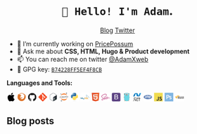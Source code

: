 <h1 align="center"><code>👋 Hello! I'm Adam</code>.</h2>
<p align="center">
    <a href="https://adam.kostarelas.com">Blog</a>
    <a href="https://twitter.com/adamxweb">Twitter</a>
</p>

- 🔭 I’m currently working on [PricePossum](https://pricepossum.com)
- 💬 Ask me about **CSS, HTML, Hugo & Product development**
- 📫 You can reach me on twitter [@AdamXweb](https://twitter.com/adamxweb)
- 🔑  GPG key: [`B74228FF5EF4F8CB`](https://github.com/adamxweb.gpg)

**Languages and Tools:**
<p align="left">
<img src="https://raw.githubusercontent.com/adamxweb/devicon/master/icons/apple/apple-original.svg" alt="apple" width="20" height="20"/>
<img src="https://raw.githubusercontent.com/adamxweb/devicon/master/icons/firefox/firefox-plain.svg" alt="firefox" width="20" height="20"/>
<img src="https://raw.githubusercontent.com/adamxweb/devicon/master/icons/github/github-original.svg" alt="github" width="20" height="20"/>
<img src="https://raw.githubusercontent.com/adamxweb/devicon/master/icons/git/git-original.svg" alt="git" width="20" height="20"/>
<img src="https://raw.githubusercontent.com/adamxweb/devicon/master/icons/bash/bash-original.svg" alt="bash" width="20" height="20"/>
<img src="https://raw.githubusercontent.com/adamxweb/devicon/master/icons/jupyter/jupyter-original-wordmark.svg" alt="jupyter" width="20" height="20"/>
<img src="https://raw.githubusercontent.com/adamxweb/devicon/master/icons/python/python-original.svg" alt="python" width="20" height="20"/>
<img src="https://raw.githubusercontent.com/adamxweb/devicon/master/icons/mysql/mysql-original-wordmark.svg" alt="mysql" width="20" height="20"/>
<img src="https://raw.githubusercontent.com/adamxweb/devicon/master/icons/html5/html5-original.svg" alt="html5" width="20" height="20"/>
<img src="https://raw.githubusercontent.com/adamxweb/devicon/master/icons/sass/sass-original.svg" alt="sass" width="20" height="20"/>
<img src="https://raw.githubusercontent.com/adamxweb/devicon/master/icons/bootstrap/bootstrap-plain.svg" alt="bootstrap" width="20" height="20"/>
<img src="https://raw.githubusercontent.com/adamxweb/devicon/master/icons/go/go-original.svg" alt="go" width="20" height="20"/>
<img src="https://raw.githubusercontent.com/adamxweb/devicon/master/icons/dot-net/dot-net-original-wordmark.svg" alt="dotnet" width="20" height="20"/>
<img src="https://raw.githubusercontent.com/adamxweb/devicon/master/icons/php/php-plain.svg" alt="php" width="20" height="20"/>
<img src="https://raw.githubusercontent.com/adamxweb/devicon/master/icons/javascript/javascript-original.svg" alt="javascript" width="20" height="20"/>
<img src="https://raw.githubusercontent.com/adamxweb/devicon/master/icons/photoshop/photoshop-plain.svg" alt="photoshop" width="20" height="20"/>
<img src="https://raw.githubusercontent.com/adamxweb/devicon/master/icons/amazonwebservices/amazonwebservices-original-wordmark.svg" alt="aws" width="20" height="20"/>
</p>

## Blog posts
<!-- BLOG-POST-LIST:START -->
<!-- BLOG-POST-LIST:END -->
